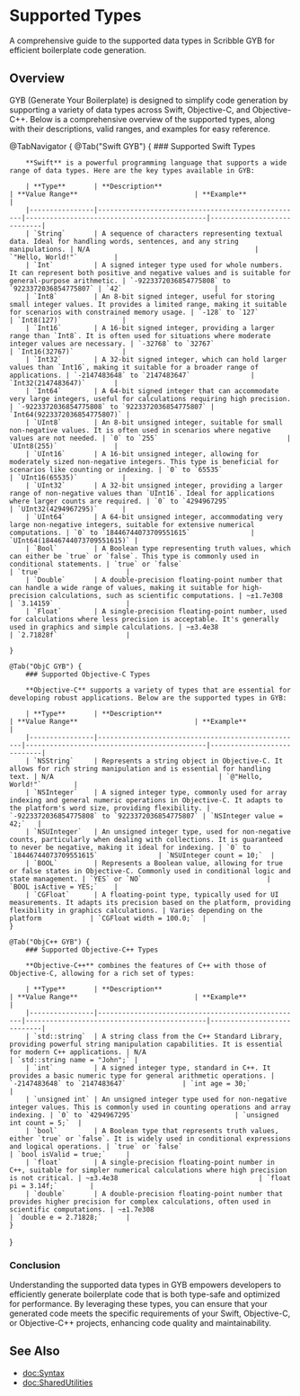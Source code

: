 # Supported Types

A comprehensive guide to the supported data types in Scribble GYB for efficient boilerplate code generation.

## Overview

GYB (Generate Your Boilerplate) is designed to simplify code generation by supporting a variety of data types across Swift, Objective-C, and Objective-C++. Below is a comprehensive overview of the supported types, along with their descriptions, valid ranges, and examples for easy reference.

@TabNavigator {
    @Tab("Swift GYB") {
        ### Supported Swift Types

        **Swift** is a powerful programming language that supports a wide range of data types. Here are the key types available in GYB:

        | **Type**       | **Description**                                   | **Value Range**                             | **Example**                |
        |----------------|---------------------------------------------------|---------------------------------------------|----------------------------|
        | `String`       | A sequence of characters representing textual data. Ideal for handling words, sentences, and any string manipulations. | N/A                                         | `"Hello, World!"`         |
        | `Int`          | A signed integer type used for whole numbers. It can represent both positive and negative values and is suitable for general-purpose arithmetic. | `-9223372036854775808` to `9223372036854775807` | `42`                       |
        | `Int8`         | An 8-bit signed integer, useful for storing small integer values. It provides a limited range, making it suitable for scenarios with constrained memory usage. | `-128` to `127`                             | `Int8(127)`               |
        | `Int16`        | A 16-bit signed integer, providing a larger range than `Int8`. It is often used for situations where moderate integer values are necessary. | `-32768` to `32767`                         | `Int16(32767)`            |
        | `Int32`        | A 32-bit signed integer, which can hold larger values than `Int16`, making it suitable for a broader range of applications. | `-2147483648` to `2147483647`               | `Int32(2147483647)`       |
        | `Int64`        | A 64-bit signed integer that can accommodate very large integers, useful for calculations requiring high precision. | `-9223372036854775808` to `9223372036854775807` | `Int64(9223372036854775807)` |
        | `UInt8`        | An 8-bit unsigned integer, suitable for small non-negative values. It is often used in scenarios where negative values are not needed. | `0` to `255`                                | `UInt8(255)`              |
        | `UInt16`       | A 16-bit unsigned integer, allowing for moderately sized non-negative integers. This type is beneficial for scenarios like counting or indexing. | `0` to `65535`                              | `UInt16(65535)`           |
        | `UInt32`       | A 32-bit unsigned integer, providing a larger range of non-negative values than `UInt16`. Ideal for applications where larger counts are required. | `0` to `4294967295`                         | `UInt32(4294967295)`      |
        | `UInt64`       | A 64-bit unsigned integer, accommodating very large non-negative integers, suitable for extensive numerical computations. | `0` to `18446744073709551615`               | `UInt64(18446744073709551615)` |
        | `Bool`         | A Boolean type representing truth values, which can either be `true` or `false`. This type is commonly used in conditional statements. | `true` or `false`                           | `true`                     |
        | `Double`       | A double-precision floating-point number that can handle a wide range of values, making it suitable for high-precision calculations, such as scientific computations. | ~±1.7e308                                  | `3.14159`                  |
        | `Float`        | A single-precision floating-point number, used for calculations where less precision is acceptable. It's generally used in graphics and simple calculations. | ~±3.4e38                                   | `2.71828f`                 |

    }
    
    @Tab("ObjC GYB") {
        ### Supported Objective-C Types

        **Objective-C** supports a variety of types that are essential for developing robust applications. Below are the supported types in GYB:

        | **Type**       | **Description**                                   | **Value Range**                             | **Example**                |
        |----------------|---------------------------------------------------|---------------------------------------------|----------------------------|
        | `NSString`     | Represents a string object in Objective-C. It allows for rich string manipulation and is essential for handling text. | N/A                                         | `@"Hello, World!"`        |
        | `NSInteger`    | A signed integer type, commonly used for array indexing and general numeric operations in Objective-C. It adapts to the platform's word size, providing flexibility. | `-9223372036854775808` to `9223372036854775807` | `NSInteger value = 42;`   |
        | `NSUInteger`   | An unsigned integer type, used for non-negative counts, particularly when dealing with collections. It is guaranteed to never be negative, making it ideal for indexing. | `0` to `18446744073709551615`               | `NSUInteger count = 10;`  |
        | `BOOL`         | Represents a Boolean value, allowing for true or false states in Objective-C. Commonly used in conditional logic and state management. | `YES` or `NO`                               | `BOOL isActive = YES;`    |
        | `CGFloat`      | A floating-point type, typically used for UI measurements. It adapts its precision based on the platform, providing flexibility in graphics calculations. | Varies depending on the platform            | `CGFloat width = 100.0;`  |
    }
    
    @Tab("ObjC++ GYB") {
        ### Supported Objective-C++ Types

        **Objective-C++** combines the features of C++ with those of Objective-C, allowing for a rich set of types:

        | **Type**       | **Description**                                   | **Value Range**                             | **Example**                |
        |----------------|---------------------------------------------------|---------------------------------------------|----------------------------|
        | `std::string`  | A string class from the C++ Standard Library, providing powerful string manipulation capabilities. It is essential for modern C++ applications. | N/A                                         | `std::string name = "John";` |
        | `int`          | A signed integer type, standard in C++. It provides a basic numeric type for general arithmetic operations. | `-2147483648` to `2147483647`              | `int age = 30;`            |
        | `unsigned int` | An unsigned integer type used for non-negative integer values. This is commonly used in counting operations and array indexing. | `0` to `4294967295`                         | `unsigned int count = 5;`  |
        | `bool`         | A Boolean type that represents truth values, either `true` or `false`. It is widely used in conditional expressions and logical operations. | `true` or `false`                           | `bool isValid = true;`     |
        | `float`        | A single-precision floating-point number in C++, suitable for simpler numerical calculations where high precision is not critical. | ~±3.4e38                                   | `float pi = 3.14f;`        |
        | `double`       | A double-precision floating-point number that provides higher precision for complex calculations, often used in scientific computations. | ~±1.7e308                                  | `double e = 2.71828;`      |
    }
}

### Conclusion

Understanding the supported data types in GYB empowers developers to efficiently generate boilerplate code that is both type-safe and optimized for performance. By leveraging these types, you can ensure that your generated code meets the specific requirements of your Swift, Objective-C, or Objective-C++ projects, enhancing code quality and maintainability.


## See Also

- <doc:Syntax>
- <doc:SharedUtilities>
